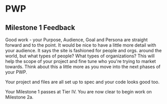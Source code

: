 # PWP

## Milestone 1 Feedback

Good work - your Purpose, Audience, Goal and Persona are straight forward and to the point. It would be nice to have a little more detail with your audience. It says the site is fashioned for people and orgs. around the world, but what types of people? What types of organizations? This will help the scope of your project and fine tune who you're trying to market towards. Think about this a little more as you move into the next phases of your PWP.

Your project and files are all set up to spec and your code looks good too.

Your Milestone 1 passes at Tier IV. You are now clear to begin work on Milestone 2a.
